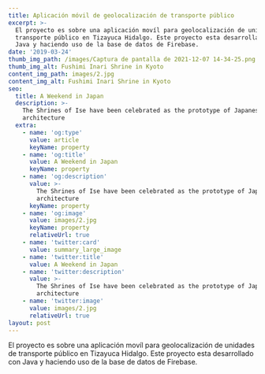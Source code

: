 ```yaml
---
title: Aplicación móvil de geolocalización de transporte público
excerpt: >-
  El proyecto es sobre una aplicación movíl para geolocalización de unidades de
  transporte público en Tizayuca Hidalgo. Este proyecto esta desarrollado con
  Java y haciendo uso de la base de datos de Firebase.
date: '2019-03-24'
thumb_img_path: /images/Captura de pantalla de 2021-12-07 14-34-25.png
thumb_img_alt: Fushimi Inari Shrine in Kyoto
content_img_path: images/2.jpg
content_img_alt: Fushimi Inari Shrine in Kyoto
seo:
  title: A Weekend in Japan
  description: >-
    The Shrines of Ise have been celebrated as the prototype of Japanese
    architecture
  extra:
    - name: 'og:type'
      value: article
      keyName: property
    - name: 'og:title'
      value: A Weekend in Japan
      keyName: property
    - name: 'og:description'
      value: >-
        The Shrines of Ise have been celebrated as the prototype of Japanese
        architecture
      keyName: property
    - name: 'og:image'
      value: images/2.jpg
      keyName: property
      relativeUrl: true
    - name: 'twitter:card'
      value: summary_large_image
    - name: 'twitter:title'
      value: A Weekend in Japan
    - name: 'twitter:description'
      value: >-
        The Shrines of Ise have been celebrated as the prototype of Japanese
        architecture
    - name: 'twitter:image'
      value: images/2.jpg
      relativeUrl: true
layout: post
---
```

El proyecto es sobre una aplicación movíl para geolocalización de unidades de transporte público en Tizayuca Hidalgo. Este proyecto esta desarrollado con Java y haciendo uso de la base de datos de Firebase.

